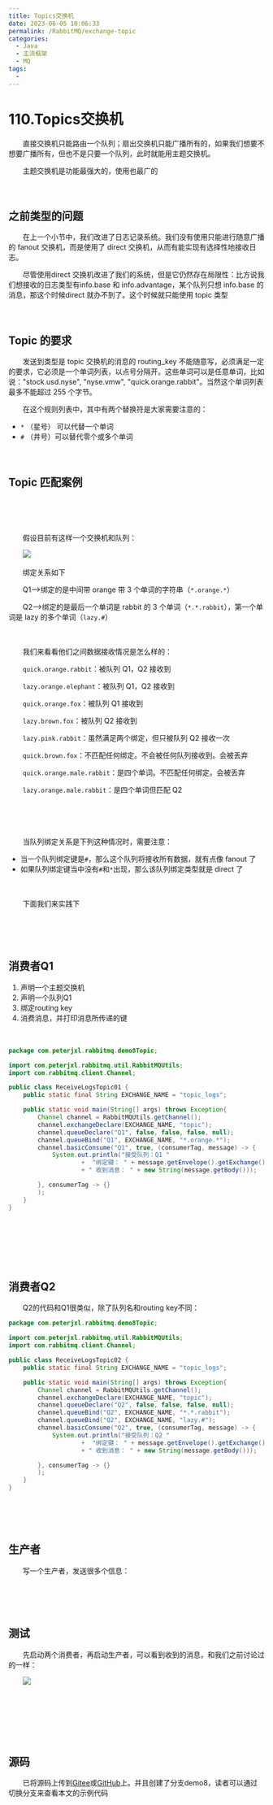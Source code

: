 ```yaml
---
title: Topics交换机
date: 2023-06-05 10:06:33
permalink: /RabbitMQ/exchange-topic
categories:
  - Java
  - 主流框架
  - MQ
tags:
  - 
---
```

# 110.Topics交换机

　　直接交换机只能路由一个队列；扇出交换机只能广播所有的，如果我们想要不想要广播所有，但也不是只要一个队列，此时就能用主题交换机。

　　主题交换机是功能最强大的，使用也最广的
<!-- more -->
　　‍

## 之前类型的问题

　　在上一个小节中，我们改进了日志记录系统。我们没有使用只能进行随意广播的 fanout 交换机，而是使用了 direct 交换机，从而有能实现有选择性地接收日志。

　　尽管使用direct 交换机改进了我们的系统，但是它仍然存在局限性：比方说我们想接收的日志类型有info.base 和 info.advantage，某个队列只想 info.base 的消息，那这个时候direct 就办不到了。这个时候就只能使用 topic 类型

　　‍

## Topic 的要求

　　发送到类型是 topic 交换机的消息的 routing_key 不能随意写，必须满足一定的要求，它必须是一个单词列表，以点号分隔开。这些单词可以是任意单词，比如说："stock.usd.nyse", "nyse.vmw", "quick.orange.rabbit"。当然这个单词列表最多不能超过 255 个字节。

　　在这个规则列表中，其中有两个替换符是大家需要注意的：

* `*` （星号） 可以代替一个单词
* `#` （井号）可以替代零个或多个单词

　　‍

## Topic 匹配案例

　　‍

　　‍

　　假设目前有这样一个交换机和队列：

　　![](https://image.peterjxl.com/blog/image-20230524200017-stmbnkm.png)

　　绑定关系如下

　　Q1-->绑定的是中间带 orange 带 3 个单词的字符串（`*.orange.*`）

　　Q2-->绑定的是最后一个单词是 rabbit 的 3 个单词（`*.*.rabbit`），第一个单词是 lazy 的多个单词（`lazy.#`）

　　‍

　　我们来看看他们之间数据接收情况是怎么样的：

　　`quick.orange.rabbit`：被队列 Q1，Q2 接收到

　　`lazy.orange.elephant`：被队列 Q1，Q2 接收到

　　`quick.orange.fox`：被队列 Q1 接收到

　　`lazy.brown.fox`：被队列 Q2 接收到

　　`lazy.pink.rabbit`：虽然满足两个绑定，但只被队列 Q2 接收一次

　　`quick.brown.fox`：不匹配任何绑定。不会被任何队列接收到。会被丢弃

　　`quick.orange.male.rabbit`：是四个单词。不匹配任何绑定。会被丢弃

　　`lazy.orange.male.rabbit`：是四个单词但匹配 Q2

　　‍

　　‍

　　当队列绑定关系是下列这种情况时，需要注意：

* 当一个队列绑定键是`#`，那么这个队列将接收所有数据，就有点像 fanout 了
* 如果队列绑定键当中没有`#`和`*`出现，那么该队列绑定类型就是 direct 了

　　‍

　　下面我们来实践下

　　‍

　　‍

## 消费者Q1

1. 声明一个主题交换机
2. 声明一个队列Q1
3. 绑定routing key
4. 消费消息，并打印消息所传递的键

　　‍

```java
package com.peterjxl.rabbitmq.demo8Topic;

import com.peterjxl.rabbitmq.util.RabbitMQUtils;
import com.rabbitmq.client.Channel;

public class ReceiveLogsTopic01 {
    public static final String EXCHANGE_NAME = "topic_logs";

    public static void main(String[] args) throws Exception{
        Channel channel = RabbitMQUtils.getChannel();
        channel.exchangeDeclare(EXCHANGE_NAME, "topic");
        channel.queueDeclare("Q1", false, false, false, null);
        channel.queueBind("Q1", EXCHANGE_NAME, "*.orange.*");
        channel.basicConsume("Q1", true, (consumerTag, message) -> {
            System.out.println("接受队列：Q1 "
                    +  "绑定键： " + message.getEnvelope().getExchange()
                    + " 收到消息： " + new String(message.getBody()));

        }, consumerTag -> {}
        );
    }
}
```

　　‍

　　‍

　　‍

## 消费者Q2

　　Q2的代码和Q1很类似，除了队列名和routing key不同：

```java
package com.peterjxl.rabbitmq.demo8Topic;

import com.peterjxl.rabbitmq.util.RabbitMQUtils;
import com.rabbitmq.client.Channel;

public class ReceiveLogsTopic02 {
    public static final String EXCHANGE_NAME = "topic_logs";

    public static void main(String[] args) throws Exception{
        Channel channel = RabbitMQUtils.getChannel();
        channel.exchangeDeclare(EXCHANGE_NAME, "topic");
        channel.queueDeclare("Q2", false, false, false, null);
        channel.queueBind("Q2", EXCHANGE_NAME, "*.*.rabbit");
        channel.queueBind("Q2", EXCHANGE_NAME, "lazy.#");
        channel.basicConsume("Q2", true, (consumerTag, message) -> {
            System.out.println("接受队列：Q2 "
                    +  "绑定键： " + message.getEnvelope().getExchange()
                    + " 收到消息： " + new String(message.getBody()));

        }, consumerTag -> {}
        );
    }
}

```

　　‍

　　‍

## 生产者

　　写一个生产者，发送很多个信息：

　　‍

　　‍

## 测试

　　先启动两个消费者，再启动生产者，可以看到收到的消息，和我们之前讨论过的一样：

　　![](https://image.peterjxl.com/blog/image-20230524205346-oz6r5jt.png)

　　‍

　　‍

　　‍

## 源码

　　已将源码上传到[Gitee](https://gitee.com/peterjxl/LearnMQ)或[GitHub](https://github.com/Peter-JXL/LearnMQ)上。并且创建了分支demo8，读者可以通过切换分支来查看本文的示例代码

　　‍

　　‍

　　‍
